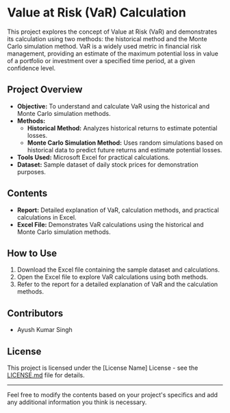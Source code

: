 # Value at Risk (VaR) Calculation

This project explores the concept of Value at Risk (VaR) and demonstrates its calculation using two methods: the historical method and the Monte Carlo simulation method. VaR is a widely used metric in financial risk management, providing an estimate of the maximum potential loss in value of a portfolio or investment over a specified time period, at a given confidence level.

## Project Overview

- **Objective:** To understand and calculate VaR using the historical and Monte Carlo simulation methods.
- **Methods:**
  - **Historical Method:** Analyzes historical returns to estimate potential losses.
  - **Monte Carlo Simulation Method:** Uses random simulations based on historical data to predict future returns and estimate potential losses.
- **Tools Used:** Microsoft Excel for practical calculations.
- **Dataset:** Sample dataset of daily stock prices for demonstration purposes.

## Contents

- **Report:** Detailed explanation of VaR, calculation methods, and practical calculations in Excel.
- **Excel File:** Demonstrates VaR calculations using the historical and Monte Carlo simulation methods.

## How to Use

1. Download the Excel file containing the sample dataset and calculations.
2. Open the Excel file to explore VaR calculations using both methods.
3. Refer to the report for a detailed explanation of VaR and the calculation methods.

## Contributors

- Ayush Kumar Singh

## License

This project is licensed under the [License Name] License - see the [LICENSE.md](LICENSE.md) file for details.

---

Feel free to modify the contents based on your project's specifics and add any additional information you think is necessary.
